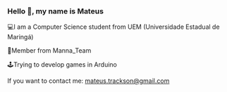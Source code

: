### Hello 👋, my name is Mateus

💻I am a Computer Science student from UEM (Universidade Estadual de Maringá)

🐧Member from Manna_Team

🕹Trying to develop games in Arduino 

If you want to contact me: mateus.trackson@gmail.com


